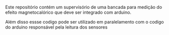 Este repositório contém um supervisório de uma bancada para medição do efeito magnetocalórico que deve ser integrado com arduino. 

Além disso essse codigo pode ser utilizado em paralelamento com o codigo do arduino responsável pela leitura dos sensores

